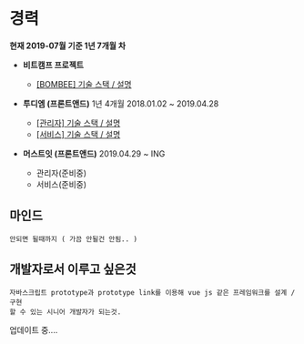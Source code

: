 # 경력
**현재 2019-07월 기준 1년 7개월 차**

- **비트캠프 프로젝트**
   * [[BOMBEE] 기술 스택 / 설명 ](https://github.com/kwonbongsoo/BOMBEE)
- **투디엠 (프론트앤드)** 1년 4개월 2018.01.02 ~ 2019.04.28
  * [[관리자] 기술 스택 / 설명 ](./page/2dm_admin.md)<br>
  * [[서비스] 기술 스택 / 설명 ](./page/2dm_service.md)<br>

- **머스트잇 (프론트앤드)** 2019.04.29 ~ ING
  * 관리자(준비중)
  * 서비스(준비중)

## 마인드
```
안되면 될때까지 ( 가끔 안될건 안됨.. )
```

## 개발자로서 이루고 싶은것
```
자바스크립트 prototype과 prototype link를 이용해 vue js 같은 프레임워크를 설계 / 구현 
할 수 있는 시니어 개발자가 되는것.
```


업데이트 중....
